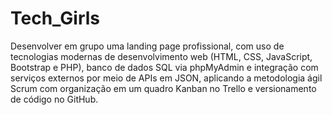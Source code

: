 # Tech_Girls
Desenvolver em grupo uma landing page profissional, com uso de tecnologias modernas de desenvolvimento web 
(HTML, CSS, JavaScript, Bootstrap e PHP), banco de dados SQL via phpMyAdmin e integração com serviços externos
por meio de APIs em JSON, aplicando a metodologia ágil Scrum com organização em um quadro Kanban no Trello e
versionamento de código no GitHub.
